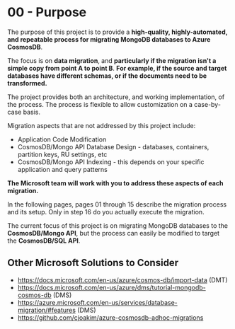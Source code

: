 # 00 - Purpose

The purpose of this project is to provide a **high-quality, highly-automated, and repeatable process for migrating MongoDB databases to Azure CosmosDB**.

The focus is on **data migration**, 
and **particularly if the migration isn't a simple copy from point A to point B**.
**For example, if the source and target databases have different schemas, or if the documents need to be transformed.**

The project provides both an architecture, and working implementation, of the process.
The process is flexible to allow customization on a case-by-case basis.

Migration aspects that are not addressed by this project include:
- Application Code Modification
- CosmosDB/Mongo API Database Design - databases, containers, partition keys, RU settings, etc
- CosmosDB/Mongo API Indexing - this depends on your specific application and query patterns

**The Microsoft team will work with you to address these aspects of each migration.**

In the following pages, pages 01 through 15 describe the migration process and its
setup.  Only in step 16 do you actually execute the migration.

The current focus of this project is on migrating MongoDB databases to the 
**CosmosDB/Mongo API**, but the process can easily be modified to target the
**CosmosDB/SQL API**.

## Other Microsoft Solutions to Consider

- https://docs.microsoft.com/en-us/azure/cosmos-db/import-data  (DMT)
- https://docs.microsoft.com/en-us/azure/dms/tutorial-mongodb-cosmos-db  (DMS)
- https://azure.microsoft.com/en-us/services/database-migration/#features (DMS)
- https://github.com/cjoakim/azure-cosmosdb-adhoc-migrations
